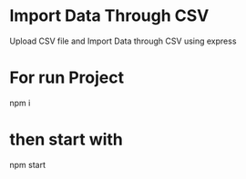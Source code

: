# Import Data Through CSV

Upload CSV file and Import Data through CSV using express

# For run Project

npm i

# then start with

npm start
